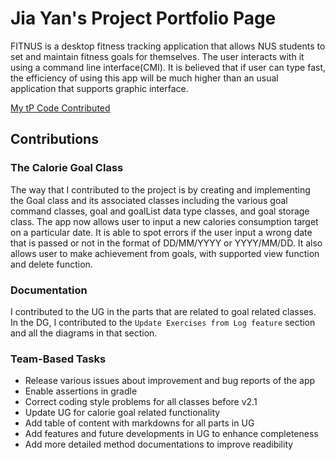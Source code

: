 # Jia Yan's Project Portfolio Page

FITNUS is a desktop fitness tracking application that allows NUS students to set and maintain fitness goals for themselves. The user interacts with it using a command line interface(CMI). It is believed that if user can type fast, the efficiency of using this app will be much higher than an usual application that supports graphic interface.


[My tP Code Contributed](https://nus-cs2113-ay2324s1.github.io/tp-dashboard/?search=&sort=groupTitle&sortWithin=title&timeframe=commit&mergegroup=&groupSelect=groupByRepos&breakdown=true&checkedFileTypes=docs~functional-code~test-code&since=2023-09-22&tabOpen=true&tabType=authorship&tabAuthor=J-Y-Yan&tabRepo=AY2324S1-CS2113-F11-1%2Ftp%5Bmaster%5D&authorshipIsMergeGroup=false&authorshipFileTypes=docs~functional-code&authorshipIsBinaryFileTypeChecked=false&authorshipIsIgnoredFilesChecked=false)

## Contributions

### The Calorie Goal Class
The way that I contributed to the project is by creating and implementing the Goal class and its associated classes including the various goal command classes, goal and goalList data type classes, and goal storage class. The app now allows user to input a new calories consumption target on a particular date. It is able to spot errors if the user input a wrong date that is passed or not in the format of DD/MM/YYYY or YYYY/MM/DD. It also allows user to make achievement from goals, with supported view function and delete function.

### Documentation
I contributed to the UG in the parts that are related to goal related classes. In the DG, I contributed to the `Update Exercises from Log feature` section and all the diagrams in that section.

### Team-Based Tasks
* Release various issues about improvement and bug reports of the app
* Enable assertions in gradle
* Correct coding style problems for all classes before v2.1 
* Update UG for calorie goal related functionality
* Add table of content with markdowns for all parts in UG
* Add features and future developments in UG to enhance completeness
* Add more detailed method documentations to improve readibility
